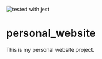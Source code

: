 ![tested with jest](https://img.shields.io/badge/tested_with-jest-99424f.svg)

# personal_website
This is my personal website project.
